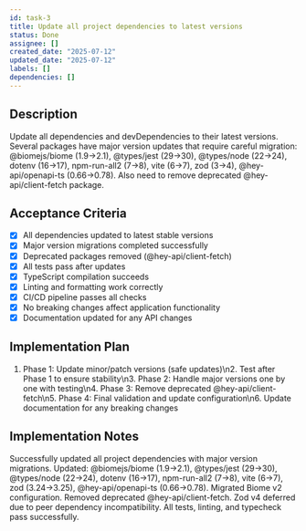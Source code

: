 ```yaml
---
id: task-3
title: Update all project dependencies to latest versions
status: Done
assignee: []
created_date: "2025-07-12"
updated_date: "2025-07-12"
labels: []
dependencies: []
---
```


## Description

Update all dependencies and devDependencies to their latest versions. Several packages have major version updates that require careful migration: @biomejs/biome (1.9→2.1), @types/jest (29→30), @types/node (22→24), dotenv (16→17), npm-run-all2 (7→8), vite (6→7), zod (3→4), @hey-api/openapi-ts (0.66→0.78). Also need to remove deprecated @hey-api/client-fetch package.

## Acceptance Criteria

- [x] All dependencies updated to latest stable versions
- [x] Major version migrations completed successfully
- [x] Deprecated packages removed (@hey-api/client-fetch)
- [x] All tests pass after updates
- [x] TypeScript compilation succeeds
- [x] Linting and formatting work correctly
- [x] CI/CD pipeline passes all checks
- [x] No breaking changes affect application functionality
- [x] Documentation updated for any API changes

## Implementation Plan

1. Phase 1: Update minor/patch versions (safe updates)\n2. Test after Phase 1 to ensure stability\n3. Phase 2: Handle major versions one by one with testing\n4. Phase 3: Remove deprecated @hey-api/client-fetch\n5. Phase 4: Final validation and update configuration\n6. Update documentation for any breaking changes

## Implementation Notes

Successfully updated all project dependencies with major version migrations. Updated: @biomejs/biome (1.9→2.1), @types/jest (29→30), @types/node (22→24), dotenv (16→17), npm-run-all2 (7→8), vite (6→7), zod (3.24→3.25), @hey-api/openapi-ts (0.66→0.78). Migrated Biome v2 configuration. Removed deprecated @hey-api/client-fetch. Zod v4 deferred due to peer dependency incompatibility. All tests, linting, and typecheck pass successfully.
